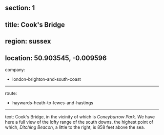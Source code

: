 section: 1
----
title: Cook's Bridge
----
region: sussex
----
location: 50.903545, -0.009596
----
company:
- london-brighton-and-south-coast
----
route:
- haywards-heath-to-lewes-and-hastings
----
text: Cook's Bridge, in the vicinity of which is *Coneyburrow Park*. We have here a full view of the lofty range of the south downs, the highest point of which, *Ditching Beacon*, a little to the right, is 858 feet above the sea.
